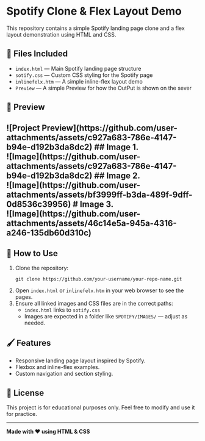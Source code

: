 <h1>Spotify Clone & Flex Layout Demo</h1>

  <p>This repository contains a simple Spotify landing page clone and a flex layout demonstration using HTML and CSS.</p>

  <h2>📂 Files Included</h2>
  <ul>
    <li><code>index.html</code> — Main Spotify landing page structure</li>
    <li><code>sotify.css</code> — Custom CSS styling for the Spotify page</li>
    <li><code>inlinefelx.htm</code> — A simple inline-flex layout demo</li>
    <li><code>Preview</code> — A simple Preview for how the OutPut is shown on the sever</li>
  </ul>

  <h2>📸 Preview <h2>
    ![Project Preview](https://github.com/user-attachments/assets/c927a683-786e-4147-b94e-d192b3da8dc2)
 ## Image 1.<br>
 ![Image](https://github.com/user-attachments/assets/c927a683-786e-4147-b94e-d192b3da8dc2)
 ## Image 2. <br>
 ![Image](https://github.com/user-attachments/assets/bf3999ff-b3da-489f-9dff-0d8536c39956)
 # Image 3.<br>
![Image](https://github.com/user-attachments/assets/46c14e5a-945a-4316-a246-135db60d310c)
  
 <h2>🚀 How to Use</h2>
  <ol>
    <li>Clone the repository:
      <pre><code>git clone https://github.com/your-username/your-repo-name.git</code></pre>
    </li>
    <li>Open <code>index.html</code> or <code>inlinefelx.htm</code> in your web browser to see the pages.</li>
    <li>Ensure all linked images and CSS files are in the correct paths:
      <ul>
        <li><code>index.html</code> links to <code>sotify.css</code></li>
        <li>Images are expected in a folder like <code>SPOTIFY/IMAGES/</code> — adjust as needed.</li>
      </ul>
    </li>
  </ol>

  <h2>🖌️ Features</h2>
  <ul>
    <li>Responsive landing page layout inspired by Spotify.</li>
    <li>Flexbox and inline-flex examples.</li>
    <li>Custom navigation and section styling.</li>
  </ul>

  <h2>📄 License</h2>
  <p>This project is for educational purposes only.  
  Feel free to modify and use it for practice.</p>

  <hr/>
  <p><strong>Made with ❤️ using HTML & CSS</strong></p>
 
